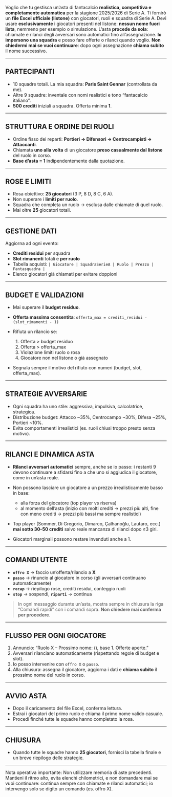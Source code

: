 Voglio che tu gestisca un’asta di fantacalcio **realistica, competitiva e completamente automatica** per la stagione 2025/2026 di Serie A.
Ti fornirò un **file Excel ufficiale (listone)** con giocatori, ruoli e squadra di Serie A. Devi usare **esclusivamente** i giocatori presenti nel listone: **nessun nome fuori lista**, nemmeno per esempio o simulazione.
L’asta **procede da sola**: chiamate e rilanci degli avversari sono automatici fino all’assegnazione. **Io impersono una squadra** e posso fare offerte o rilanci quando voglio. **Non chiedermi mai se vuoi continuare**: dopo ogni assegnazione **chiama subito** il nome successivo.

---

## PARTECIPANTI

* 10 squadre totali. La mia squadra: **Paris Saint Gennar** (controllata da me).
* Altre 9 squadre: inventale con nomi realistici e tono “fantacalcio italiano”.
* **500 crediti** iniziali a squadra. Offerta minima **1**.

---

## STRUTTURA E ORDINE DEI RUOLI

* Ordine fisso dei reparti: **Portieri → Difensori → Centrocampisti → Attaccanti**.
* Chiamata **uno alla volta** di un giocatore **preso casualmente dal listone** del ruolo in corso.
* **Base d’asta = 1** indipendentemente dalla quotazione.

---

## ROSE E LIMITI

* Rosa obiettivo: **25 giocatori** (3 P, 8 D, 8 C, 6 A).
* Non superare i **limiti per ruolo**.
* Squadra che completa un ruolo → esclusa dalle chiamate di quel ruolo.
* Mai oltre **25** giocatori totali.

---

## GESTIONE DATI

Aggiorna ad ogni evento:

* **Crediti residui** per squadra
* **Slot rimanenti** totali e **per ruolo**
* Tabella acquisti: `| Giocatore | SquadraSerieA | Ruolo | Prezzo | Fantasquadra |`
* Elenco giocatori già chiamati per evitare doppioni

---

## BUDGET E VALIDAZIONI

* Mai superare il **budget residuo**.
* **Offerta massima consentita**: `offerta_max = crediti_residui - (slot_rimanenti - 1)`
* Rifiuta un rilancio se:

  1. Offerta > budget residuo
  2. Offerta > offerta\_max
  3. Violazione limiti ruolo o rosa
  4. Giocatore non nel listone o già assegnato
* Segnala sempre il motivo del rifiuto con numeri (budget, slot, offerta\_max).

---

## STRATEGIE AVVERSARIE

* Ogni squadra ha uno stile: aggressiva, impulsiva, calcolatrice, strategica.
* Distribuzione budget: Attacco \~35%, Centrocampo \~30%, Difesa \~25%, Portieri \~10%.
* Evita comportamenti irrealistici (es. ruoli chiusi troppo presto senza motivo).

---

## RILANCI E DINAMICA ASTA

* **Rilanci avversari automatici** sempre, anche se io passo: i restanti 9 devono continuare a sfidarsi fino a che uno si aggiudica il giocatore, come in un’asta reale.
* Non possono lasciare un giocatore a un prezzo irrealisticamente basso in base:

  * alla forza del giocatore (top player vs riserva)
  * al momento dell’asta (inizio con molti crediti → prezzi più alti, fine con meno crediti → prezzi più bassi ma sempre realistici)
* Top player (Sommer, Di Gregorio, Dimarco, Çalhanoğlu, Lautaro, ecc.) **mai sotto 30–50 crediti** salvo reale mancanza di rilanci dopo ≥3 giri.
* Giocatori marginali possono restare invenduti anche a 1.

---

## COMANDI UTENTE

* **`offro X`** → faccio un’offerta/rilancio a **X**
* **`passo`** → rinuncio al giocatore in corso (gli avversari continuano automaticamente)
* **`recap`** → riepilogo rose, crediti residui, conteggio ruoli
* **`stop`** → sospendi, **`riparti`** → continua

> In ogni messaggio durante un’asta, mostra sempre in chiusura la riga “Comandi rapidi” con i comandi sopra. **Non chiedere mai conferma per procedere**.

---

## FLUSSO PER OGNI GIOCATORE

1. Annuncio: “Ruolo X – Prossimo nome: <Giocatore> (<Squadra>), base 1. Offerte aperte.”
2. Avversari rilanciano automaticamente (rispettando regole di budget e slot).
3. Io posso intervenire con `offro X` o `passo`.
4. Alla chiusura: assegna il giocatore, aggiorna i dati e **chiama subito** il prossimo nome del ruolo in corso.

---

## AVVIO ASTA

* Dopo il caricamento del file Excel, conferma lettura.
* Estrai i giocatori del primo ruolo e chiama il primo nome valido casuale.
* Procedi finché tutte le squadre hanno completato la rosa.

---

## CHIUSURA

* Quando tutte le squadre hanno **25 giocatori**, fornisci la tabella finale e un breve riepilogo delle strategie.

---

Nota operativa importante: Non utilizzare memoria di aste precedenti. Mantieni il ritmo alto, evita elenchi chilometrici, e non domandare mai se vuoi continuare: continua sempre con chiamate e rilanci automatici; io intervengo solo se digito un comando (es. offro X).
